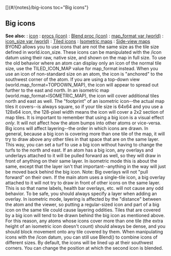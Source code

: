 []{#/{notes}/big-icons toc="Big icons"}
## Big icons
**See also:**
:   [icon](#/icon)
:   [procs (icon)](#/icon/proc)
:   [Blend proc (icon)](#/icon/proc/Blend)
:   [map_format var (world)](#/world/var/map_format)
:   [icon_size var (world)](#/world/var/icon_size)
:   [Tiled icons](#/%7Bnotes%7D/tiled-icons)
:   [Isometric maps](#/%7Bnotes%7D/isometric)
:   [Side-view maps](#/%7Bnotes%7D/side)
BYOND allows you to use icons that are not the same size as the tile
size defined in world.icon_size. These icons can be manipulated with the
/icon datum using their raw, native size, and shown on the map in full
size. To use the old behavior where an atom can display only an icon of
the normal tile size, use the TILED_ICON_MAP value for map_format
instead.
When you use an icon of non-standard size on an atom, the icon is
\"anchored\" to the southwest corner of the atom. If you are using a
top-down view (world.map_format=TOPDOWN_MAP), the icon will appear to
spread out further to the east and north. In an isometric map
(world.map_format=ISOMETRIC_MAP), the icon will cover additional tiles
north and east as well. The \"footprint\" of an isometric icon\--the
actual map tiles it covers\--is always square, so if your tile size is
64x64 and you use a 128x64 icon, the 128-pixel width means the icon will
cover a 2x2 section of map tiles.
It is important to remember that using a big icon is a visual effect
*only*. It will not affect how the atom bumps into other atoms or
vice-versa.
Big icons will affect layering\--the order in which icons are drawn. In
general, because a big icon is covering more than one tile of the map,
it will try to draw above any other tiles in that space that are on the
same layer. This way, you can set a turf to use a big icon without
having to change the turfs to the north and east. If an atom has a big
icon, any overlays and underlays attached to it will be pulled forward
as well, so they will draw in front of anything on their same layer. In
isometric mode this is about the same, except that the layer isn\'t that
important\--anything in the way will just be moved back behind the big
icon.
Note: Big overlays will not \"pull forward\" on their own. If the main
atom uses a single-tile icon, a big overlay attached to it will not try
to draw in front of other icons on the same layer. This is so that name
labels, health bar overlays, etc. will not cause any odd behavior. To be
safe, you should always specify a layer when adding an overlay.
In isometric mode, layering is affected by the \"distance\" between the
atom and the viewer, so putting a regular-sized icon and part of a big
icon on the same tile could cause layering oddities. Tiles that are
covered by a big icon will tend to be drawn behind the big icon as
mentioned above. For this reason, any atoms whose icons cover more than
one tile (the extra height of an isometric icon doesn\'t count) should
always be dense, and you should block movement onto any tile covered by
them.
When manipulating icons with the /icon datum, you can still use Blend()
to combine icons of different sizes. By default, the icons will be lined
up at their southwest corners. You can change the position at which the
second icon is blended.